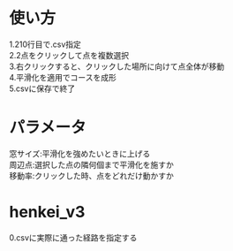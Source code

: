 # 使い方
1.210行目で.csv指定  
2.2点をクリックして点を複数選択  
3.右クリックすると、クリックした場所に向けて点全体が移動  
4.平滑化を適用でコースを成形  
5.csvに保存で終了  
# パラメータ
窓サイズ:平滑化を強めたいときに上げる  
周辺点:選択した点の隣何個まで平滑化を施すか  
移動率:クリックした時、点をどれだけ動かすか  
# henkei_v3
0.csvに実際に通った経路を指定する
